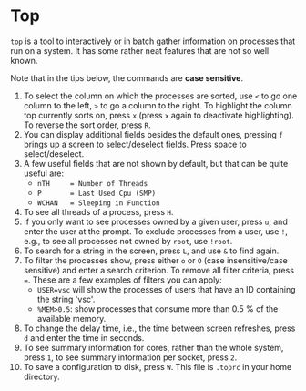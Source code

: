 # Top

`top` is a tool to interactively or in batch gather information on
processes that run on a system.  It has some rather neat features
that are not so well known.

Note that in the tips below, the commands are **case sensitive**.

  1. To select the column on which the processes are sorted, use
    `<` to go one column to the left, `>` to go a column to the
    right.  To highlight the column top currently sorts on, press
    `x` (press `x` again to deactivate highlighting). To reverse
    the sort order, press `R`.
  1. You can display additional fields besides the default ones,
    pressing `f` brings up a screen to select/deselect fields.
    Press space to select/deselect.
  1. A few useful fields that are not shown by default, but that
    can be quite useful are:
      * `nTH     = Number of Threads`
      * `P       = Last Used Cpu (SMP)`
      * `WCHAN   = Sleeping in Function`
  1. To see all threads of a process, press `H`.
  1. If you only want to see processes owned by a given user, press
    `u`, and enter the user at the prompt.  To exclude processes
    from a user, use `!`, e.g., to see all processes not owned by
    `root`, use `!root`.
  1. To search for a string in the screen, press `L`, and use `&`
    to find again.
  1. To filter the processes show, press either `o` or `O` (case
    insensitive/case sensitive) and enter a search criterion. To
    remove all filter criteria, press `=`. These are a few examples
    of filters you can apply:
      * `USER=vsc` will show the processes of users that have an ID
        containing the string 'vsc'.
      * `%MEM>0.5`: show processes that consume more than 0.5 % of
        the available memory.
  1. To change the delay time, i.e., the time between screen
    refreshes, press `d` and enter the time in seconds.
  1. To see summary information for cores, rather than the whole
    system, press `1`, to see summary information per socket, press
    `2`.  
  1. To save a configuration to disk, press `W`.  This file is
    `.toprc` in your home directory. 
